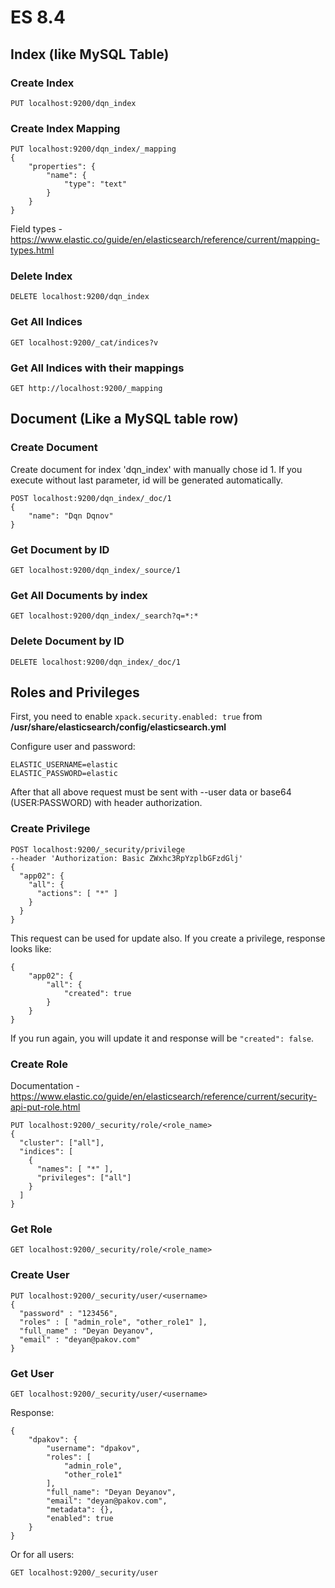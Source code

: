 # ES 8.4

## Index (like MySQL Table)

### Create Index
```
PUT localhost:9200/dqn_index
```

### Create Index Mapping
```
PUT localhost:9200/dqn_index/_mapping
{
    "properties": {
        "name": {
            "type": "text"
        }
    }
}
```

Field types - https://www.elastic.co/guide/en/elasticsearch/reference/current/mapping-types.html

### Delete Index
```
DELETE localhost:9200/dqn_index
```

### Get All Indices
```
GET localhost:9200/_cat/indices?v
```

### Get All Indices with their mappings
```
GET http://localhost:9200/_mapping
```

## Document (Like a MySQL table row)

### Create Document
Create document for index 'dqn_index' with manually chose id 1. If you execute without last parameter, id will be generated automatically.
```
POST localhost:9200/dqn_index/_doc/1
{
    "name": "Dqn Dqnov"
}
```

### Get Document by ID
```
GET localhost:9200/dqn_index/_source/1
```

### Get All Documents by index
```
GET localhost:9200/dqn_index/_search?q=*:*
```

### Delete Document by ID
```
DELETE localhost:9200/dqn_index/_doc/1
```

## Roles and Privileges
First, you need to enable ``xpack.security.enabled: true`` from **/usr/share/elasticsearch/config/elasticsearch.yml**

Configure user and password:
```
ELASTIC_USERNAME=elastic
ELASTIC_PASSWORD=elastic
```

After that all above request must be sent with --user data or base64 (USER:PASSWORD) with header authorization.

### Create Privilege
```
POST localhost:9200/_security/privilege
--header 'Authorization: Basic ZWxhc3RpYzplbGFzdGlj'
{
  "app02": {
    "all": {
      "actions": [ "*" ]
    }
  }
}
```

This request can be used for update also. If you create a privilege, response looks like:

```
{
    "app02": {
        "all": {
            "created": true
        }
    }
}
```

If you run again, you will update it and response will be ```"created": false```.

### Create Role
Documentation - https://www.elastic.co/guide/en/elasticsearch/reference/current/security-api-put-role.html
```
PUT localhost:9200/_security/role/<role_name>
{
  "cluster": ["all"],
  "indices": [
    {
      "names": [ "*" ],
      "privileges": ["all"]
    }
  ]
}
```

### Get Role

```
GET localhost:9200/_security/role/<role_name>
```

### Create User
```
PUT localhost:9200/_security/user/<username>
{
  "password" : "123456",
  "roles" : [ "admin_role", "other_role1" ],
  "full_name" : "Deyan Deyanov",
  "email" : "deyan@pakov.com"
}
```

### Get User
```
GET localhost:9200/_security/user/<username>
```

Response:

```
{
    "dpakov": {
        "username": "dpakov",
        "roles": [
            "admin_role",
            "other_role1"
        ],
        "full_name": "Deyan Deyanov",
        "email": "deyan@pakov.com",
        "metadata": {},
        "enabled": true
    }
}
```

Or for all users:

```
GET localhost:9200/_security/user
```